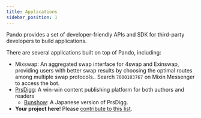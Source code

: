 ```yaml
---
title: Applications
sidebar_position: 1
---
```


Pando provides a set of developer-friendly APIs and SDK for third-party developers to build applications.

There are several applications built on top of Pando, including:

- Mixswap: An aggregated swap interface for 4swap and Exinswap, providing users with better swap results by choosing the optimal routes among multiple swap protocols.. Search `7000103767` on Mixin Messenger to access the bot.
- [PrsDigg](https://prsdigg.com): A win-win content publishing platform for both authors and readers
  - [Bunshow](https://bunshow.jp/): A Japanese version of PrsDigg.
- **Your project here**! Please [contribute to this list](https://github.com/fox-one/docs.pando.im/tree/master/docs/3rd-party-appsoverview.md).